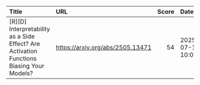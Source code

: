 | Title                                                                                   | URL                              |   Score | Date                |
|:----------------------------------------------------------------------------------------|:---------------------------------|--------:|:--------------------|
| [R][D] Interpretability as a Side Effect? Are Activation Functions Biasing Your Models? | https://arxiv.org/abs/2505.13471 |      54 | 2025-07-16 10:02:30 |